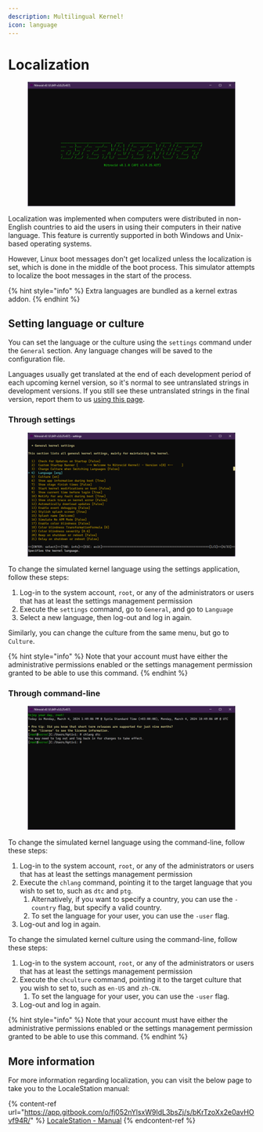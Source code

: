 ```yaml
---
description: Multilingual Kernel!
icon: language
---
```


# Localization

<figure><img src="../../.gitbook/assets/066-welcomelang.png" alt=""><figcaption></figcaption></figure>

Localization was implemented when computers were distributed in non-English countries to aid the users in using their computers in their native language. This feature is currently supported in both Windows and Unix-based operating systems.

However, Linux boot messages don't get localized unless the localization is set, which is done in the middle of the boot process. This simulator attempts to localize the boot messages in the start of the process.

{% hint style="info" %}
Extra languages are bundled as a kernel extras addon.
{% endhint %}

## Setting language or culture

You can set the language or the culture using the `settings` command under the `General` section. Any language changes will be saved to the configuration file.

Languages usually get translated at the end of each development period of each upcoming kernel version, so it's normal to see untranslated strings in development versions. If you still see these untranslated strings in the final version, report them to us [using this page](https://github.com/Aptivi/Nitrocid/issues/new).

### Through settings

<figure><img src="../../.gitbook/assets/067-setlang.png" alt=""><figcaption></figcaption></figure>

To change the simulated kernel language using the settings application, follow these steps:

1. Log-in to the system account, `root`, or any of the administrators or users that has at least the settings management permission
2. Execute the `settings` command, go to `General`, and go to `Language`
3. Select a new language, then log-out and log in again.

Similarly, you can change the culture from the same menu, but go to `Culture`.

{% hint style="info" %}
Note that your account must have either the administrative permissions enabled or the settings management permission granted to be able to use this command.
{% endhint %}

### Through command-line

<figure><img src="../../.gitbook/assets/156-chlang.png" alt=""><figcaption></figcaption></figure>

To change the simulated kernel language using the command-line, follow these steps:

1. Log-in to the system account, `root`, or any of the administrators or users that has at least the settings management permission
2. Execute the `chlang` command, pointing it to the target language that you wish to set to, such as `dtc` and `ptg`.
   1. Alternatively, if you want to specify a country, you can use the `-country` flag, but specify a valid country.
   2. To set the language for your user, you can use the `-user` flag.
3. Log-out and log in again.

To change the simulated kernel culture using the command-line, follow these steps:

1. Log-in to the system account, `root`, or any of the administrators or users that has at least the settings management permission
2. Execute the `chculture` command, pointing it to the target culture that you wish to set to, such as `en-US` and `zh-CN`.
   1. To set the language for your user, you can use the `-user` flag.
3. Log-out and log in again.

{% hint style="info" %}
Note that your account must have either the administrative permissions enabled or the settings management permission granted to be able to use this command.
{% endhint %}

## More information

For more information regarding localization, you can visit the below page to take you to the LocaleStation manual:

{% content-ref url="https://app.gitbook.com/o/fj052nYlsxW9IdL3bsZj/s/bKrTzoXx2e0avHOvf94R/" %}
[LocaleStation - Manual](https://app.gitbook.com/o/fj052nYlsxW9IdL3bsZj/s/bKrTzoXx2e0avHOvf94R/)
{% endcontent-ref %}
